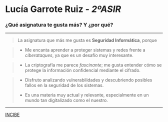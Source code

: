 # Lucía Garrote Ruiz - _2ºASIR_
### ¿Qué asignatura te gusta más? Y ¿por qué?
---
>La asignatura que más me gusta es **Seguridad Informática**, porque

>- Me encanta aprender a proteger sistemas y redes frente a *ciberataques*, ya que es un desafío muy interesante.

>  - La criptografía me parece *fascinante*; me gusta entender cómo se protege la información confidencial mediante el cifrado.

>    - Disfruto analizando vulnerabilidades y descubriendo posibles fallos en la seguridad de los sistemas.
>
> - Es una materia muy actual y relevante, especialmente en un mundo tan digitalizado como el nuestro.
---
[INCIBE](https://www.incibe.es/)
